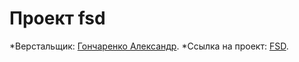 # Проект fsd

*Верстальщик: [Гончаренко Александр](https://github.com/AleksandrGV).
*Ссылка на проект: [FSD](https://aleksandrgv.github.io/fsd/source).
